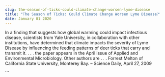 ```yaml
---
slug: the-season-of-ticks-could-climate-change-worsen-lyme-disease
title: "The Season of Ticks: Could Climate Change Worsen Lyme Disease?"
date: January 01 2020
---
```


 
<p>
  In a finding that suggests how global warming could impact infectious disease,
  scientists from Yale University, in collaboration with other institutions,
  have determined that climate impacts the severity of Lyme Disease by
  influencing the feeding patterns of deer ticks that carry and transmit it. . .
  . the paper appears in the April issue of Applied and Environmental
  Microbiology. Other authors are . . . Forrest Melton of California State
  University, Monterey Bay. – Science Daily, April 27, 2009
</p>
```
